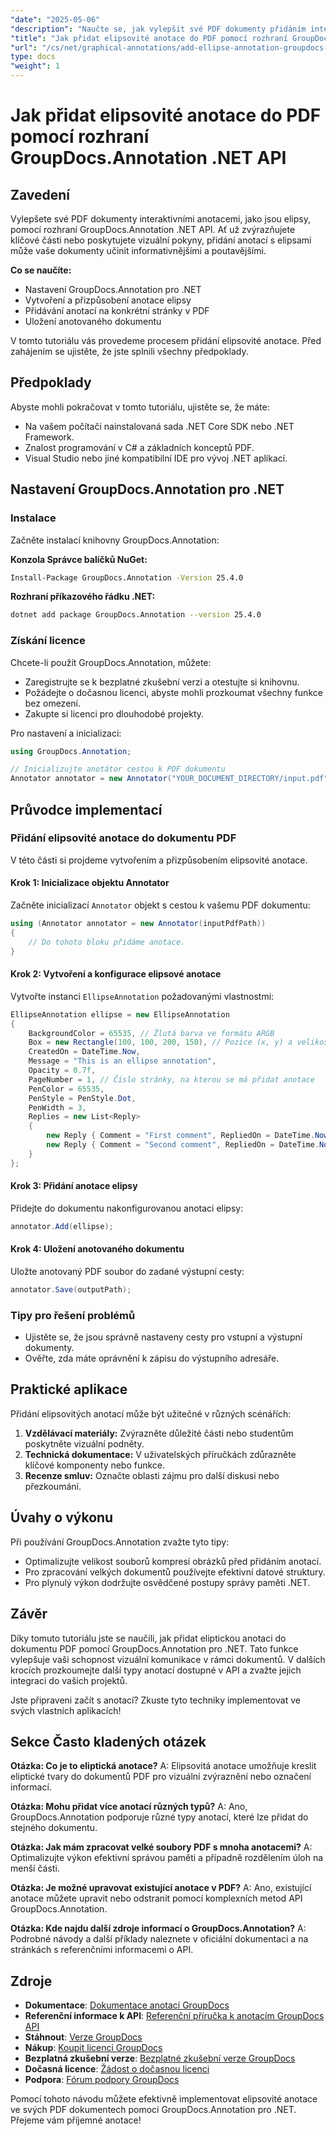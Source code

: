 ```yaml
---
"date": "2025-05-06"
"description": "Naučte se, jak vylepšit své PDF dokumenty přidáním interaktivních elipsovitých anotací pomocí rozhraní GroupDocs.Annotation .NET API. Tato příručka poskytuje podrobné pokyny pro vývojáře."
"title": "Jak přidat elipsovité anotace do PDF pomocí rozhraní GroupDocs.Annotation .NET API"
"url": "/cs/net/graphical-annotations/add-ellipse-annotation-groupdocs-annotation-dotnet/"
type: docs
"weight": 1
---
```


# Jak přidat elipsovité anotace do PDF pomocí rozhraní GroupDocs.Annotation .NET API

## Zavedení

Vylepšete své PDF dokumenty interaktivními anotacemi, jako jsou elipsy, pomocí rozhraní GroupDocs.Annotation .NET API. Ať už zvýrazňujete klíčové části nebo poskytujete vizuální pokyny, přidání anotací s elipsami může vaše dokumenty učinit informativnějšími a poutavějšími.

**Co se naučíte:**
- Nastavení GroupDocs.Annotation pro .NET
- Vytvoření a přizpůsobení anotace elipsy
- Přidávání anotací na konkrétní stránky v PDF
- Uložení anotovaného dokumentu

V tomto tutoriálu vás provedeme procesem přidání elipsovité anotace. Před zahájením se ujistěte, že jste splnili všechny předpoklady.

## Předpoklady

Abyste mohli pokračovat v tomto tutoriálu, ujistěte se, že máte:
- Na vašem počítači nainstalovaná sada .NET Core SDK nebo .NET Framework.
- Znalost programování v C# a základních konceptů PDF.
- Visual Studio nebo jiné kompatibilní IDE pro vývoj .NET aplikací.

## Nastavení GroupDocs.Annotation pro .NET

### Instalace

Začněte instalací knihovny GroupDocs.Annotation:

**Konzola Správce balíčků NuGet:**
```bash
Install-Package GroupDocs.Annotation -Version 25.4.0
```

**Rozhraní příkazového řádku .NET:**
```bash
dotnet add package GroupDocs.Annotation --version 25.4.0
```

### Získání licence

Chcete-li použít GroupDocs.Annotation, můžete:
- Zaregistrujte se k bezplatné zkušební verzi a otestujte si knihovnu.
- Požádejte o dočasnou licenci, abyste mohli prozkoumat všechny funkce bez omezení.
- Zakupte si licenci pro dlouhodobé projekty.

Pro nastavení a inicializaci:
```csharp
using GroupDocs.Annotation;

// Inicializujte anotátor cestou k PDF dokumentu
Annotator annotator = new Annotator("YOUR_DOCUMENT_DIRECTORY/input.pdf");
```

## Průvodce implementací

### Přidání elipsovité anotace do dokumentu PDF

V této části si projdeme vytvořením a přizpůsobením elipsovité anotace.

#### Krok 1: Inicializace objektu Annotator

Začněte inicializací `Annotator` objekt s cestou k vašemu PDF dokumentu:
```csharp
using (Annotator annotator = new Annotator(inputPdfPath))
{
    // Do tohoto bloku přidáme anotace.
}
```

#### Krok 2: Vytvoření a konfigurace elipsové anotace

Vytvořte instanci `EllipseAnnotation` požadovanými vlastnostmi:
```csharp
EllipseAnnotation ellipse = new EllipseAnnotation
{
    BackgroundColor = 65535, // Žlutá barva ve formátu ARGB
    Box = new Rectangle(100, 100, 200, 150), // Pozice (x, y) a velikost (šířka, výška)
    CreatedOn = DateTime.Now,
    Message = "This is an ellipse annotation",
    Opacity = 0.7f,
    PageNumber = 1, // Číslo stránky, na kterou se má přidat anotace
    PenColor = 65535,
    PenStyle = PenStyle.Dot,
    PenWidth = 3,
    Replies = new List<Reply>
    {
        new Reply { Comment = "First comment", RepliedOn = DateTime.Now },
        new Reply { Comment = "Second comment", RepliedOn = DateTime.Now }
    }
};
```

#### Krok 3: Přidání anotace elipsy

Přidejte do dokumentu nakonfigurovanou anotaci elipsy:
```csharp
annotator.Add(ellipse);
```

#### Krok 4: Uložení anotovaného dokumentu

Uložte anotovaný PDF soubor do zadané výstupní cesty:
```csharp
annotator.Save(outputPath);
```

### Tipy pro řešení problémů

- Ujistěte se, že jsou správně nastaveny cesty pro vstupní a výstupní dokumenty.
- Ověřte, zda máte oprávnění k zápisu do výstupního adresáře.

## Praktické aplikace

Přidání elipsovitých anotací může být užitečné v různých scénářích:
1. **Vzdělávací materiály:** Zvýrazněte důležité části nebo studentům poskytněte vizuální podněty.
2. **Technická dokumentace:** V uživatelských příručkách zdůrazněte klíčové komponenty nebo funkce.
3. **Recenze smluv:** Označte oblasti zájmu pro další diskusi nebo přezkoumání.

## Úvahy o výkonu

Při používání GroupDocs.Annotation zvažte tyto tipy:
- Optimalizujte velikost souborů kompresí obrázků před přidáním anotací.
- Pro zpracování velkých dokumentů používejte efektivní datové struktury.
- Pro plynulý výkon dodržujte osvědčené postupy správy paměti .NET.

## Závěr

Díky tomuto tutoriálu jste se naučili, jak přidat eliptickou anotaci do dokumentu PDF pomocí GroupDocs.Annotation pro .NET. Tato funkce vylepšuje vaši schopnost vizuální komunikace v rámci dokumentů. V dalších krocích prozkoumejte další typy anotací dostupné v API a zvažte jejich integraci do vašich projektů.

Jste připraveni začít s anotací? Zkuste tyto techniky implementovat ve svých vlastních aplikacích!

## Sekce Často kladených otázek

**Otázka: Co je to eliptická anotace?**
A: Elipsovitá anotace umožňuje kreslit eliptické tvary do dokumentů PDF pro vizuální zvýraznění nebo označení informací.

**Otázka: Mohu přidat více anotací různých typů?**
A: Ano, GroupDocs.Annotation podporuje různé typy anotací, které lze přidat do stejného dokumentu.

**Otázka: Jak mám zpracovat velké soubory PDF s mnoha anotacemi?**
A: Optimalizujte výkon efektivní správou paměti a případně rozdělením úloh na menší části.

**Otázka: Je možné upravovat existující anotace v PDF?**
A: Ano, existující anotace můžete upravit nebo odstranit pomocí komplexních metod API GroupDocs.Annotation.

**Otázka: Kde najdu další zdroje informací o GroupDocs.Annotation?**
A: Podrobné návody a další příklady naleznete v oficiální dokumentaci a na stránkách s referenčními informacemi o API.

## Zdroje
- **Dokumentace**: [Dokumentace anotací GroupDocs](https://docs.groupdocs.com/annotation/net/)
- **Referenční informace k API**: [Referenční příručka k anotacím GroupDocs API](https://reference.groupdocs.com/annotation/net/)
- **Stáhnout**: [Verze GroupDocs](https://releases.groupdocs.com/annotation/net/)
- **Nákup**: [Koupit licenci GroupDocs](https://purchase.groupdocs.com/buy)
- **Bezplatná zkušební verze**: [Bezplatné zkušební verze GroupDocs](https://releases.groupdocs.com/annotation/net/)
- **Dočasná licence**: [Žádost o dočasnou licenci](https://purchase.groupdocs.com/temporary-license/)
- **Podpora**: [Fórum podpory GroupDocs](https://forum.groupdocs.com/c/annotation/)

Pomocí tohoto návodu můžete efektivně implementovat elipsovité anotace ve svých PDF dokumentech pomocí GroupDocs.Annotation pro .NET. Přejeme vám příjemné anotace!
